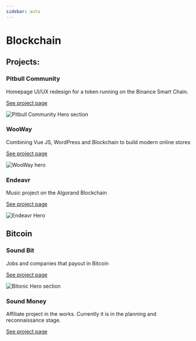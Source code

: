 ```yaml
---
sidebar: auto
---
```


# Blockchain

## Projects:

### Pitbull Community

Homepage UI/UX redesign for a token running on the Binance Smart Chain.

[See project page](/work/blockchain/pitbull-community.md)

![Pitbull Community Hero section](/images/work/pitbull/pitbull-hero.png)

### WooWay
Combining Vue JS, WordPress and Blockchain to build modern online stores

[See project page](/work/blockchain/wooway.md)

![WooWay hero](/images/work/wooway/wooway-hero.jpg)

### Endeavr
Music project on the Algorand Blockchain

[See project page](/work/blockchain/endeavr.md)

![Endeavr Hero](/images/work/endeavr/endeavr-new-bg.png)

## Bitcoin

### Sound Bit
Jobs and companies that payout in Bitcoin

[See project page](/work/blockchain/soundbit.md)

![Bitonic Hero section](/images/work/soundbit/soundbit-hero.png)

### Sound Money
Affiliate project in the works. Currently it is in the planning and reconnaissance stage.

[See project page](/work/blockchain/affiliate.md)